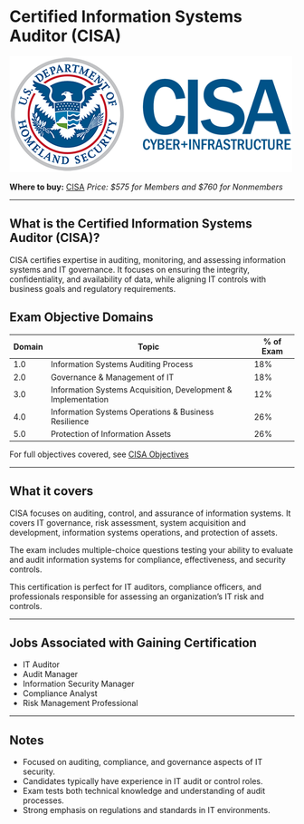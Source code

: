 # Certified Information Systems Auditor (CISA)

![CISA Logo](../../13-Personal/Images/CISA_wordmark.png)

**Where to buy:** [CISA](https://www.isaca.org/credentialing/cisa)
*Price: $575 for Members and $760 for Nonmembers*

---

## What is the Certified Information Systems Auditor (CISA)?

CISA certifies expertise in auditing, monitoring, and assessing information systems and IT governance. It focuses on ensuring the integrity, confidentiality, and availability of data, while aligning IT controls with business goals and regulatory requirements.


## Exam Objective Domains 

| Domain | Topic                                                        | % of Exam |
|--------|--------------------------------------------------------------|-----------|
| 1.0    | Information Systems Auditing Process                         | 18%       |
| 2.0    | Governance & Management of IT                                | 18%       |
| 3.0    | Information Systems Acquisition, Development & Implementation| 12%       |
| 4.0    | Information Systems Operations & Business Resilience         | 26%       |
| 5.0    | Protection of Information Assets                             | 26%       |

For full objectives covered, see [CISA Objectives](https://www.isaca.org/credentialing/cisa/cisa-exam-content-outline)

---

## What it covers

CISA focuses on auditing, control, and assurance of information systems. It covers IT governance, risk assessment, system acquisition and development, information systems operations, and protection of assets.

The exam includes multiple-choice questions testing your ability to evaluate and audit information systems for compliance, effectiveness, and security controls.

This certification is perfect for IT auditors, compliance officers, and professionals responsible for assessing an organization’s IT risk and controls.

---

## Jobs Associated with Gaining Certification
- IT Auditor  
- Audit Manager  
- Information Security Manager  
- Compliance Analyst  
- Risk Management Professional  

---

## Notes
- Focused on auditing, compliance, and governance aspects of IT security.  
- Candidates typically have experience in IT audit or control roles.  
- Exam tests both technical knowledge and understanding of audit processes.  
- Strong emphasis on regulations and standards in IT environments.